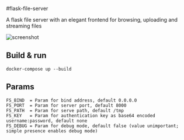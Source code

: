 #flask-file-server

A flask file server with an elegant frontend for browsing, uploading and streaming files

![screenshot](https://raw.githubusercontent.com/Wildog/flask-file-server/master/screenshot.jpg)

## Build & run
```docker-compose up --build```

## Params
```
FS_BIND  = Param for bind address, default 0.0.0.0
FS_PORT  = Param for server port, default 8000
FS_PATH  = Param for serve path, default /tmp
FS_KEY   = Param for authentication key as base64 encoded username:password, default none
FS_DEBUG = Param for debug mode, default false (value unimportant; simple presence enables debug mode)
```
